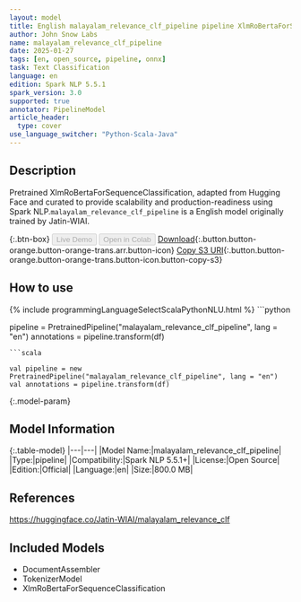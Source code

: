 ```yaml
---
layout: model
title: English malayalam_relevance_clf_pipeline pipeline XlmRoBertaForSequenceClassification from Jatin-WIAI
author: John Snow Labs
name: malayalam_relevance_clf_pipeline
date: 2025-01-27
tags: [en, open_source, pipeline, onnx]
task: Text Classification
language: en
edition: Spark NLP 5.5.1
spark_version: 3.0
supported: true
annotator: PipelineModel
article_header:
  type: cover
use_language_switcher: "Python-Scala-Java"
---
```


## Description

Pretrained XlmRoBertaForSequenceClassification, adapted from Hugging Face and curated to provide scalability and production-readiness using Spark NLP.`malayalam_relevance_clf_pipeline` is a English model originally trained by Jatin-WIAI.

{:.btn-box}
<button class="button button-orange" disabled>Live Demo</button>
<button class="button button-orange" disabled>Open in Colab</button>
[Download](https://s3.amazonaws.com/auxdata.johnsnowlabs.com/public/models/malayalam_relevance_clf_pipeline_en_5.5.1_3.0_1737958973366.zip){:.button.button-orange.button-orange-trans.arr.button-icon}
[Copy S3 URI](s3://auxdata.johnsnowlabs.com/public/models/malayalam_relevance_clf_pipeline_en_5.5.1_3.0_1737958973366.zip){:.button.button-orange.button-orange-trans.button-icon.button-copy-s3}

## How to use



<div class="tabs-box" markdown="1">
{% include programmingLanguageSelectScalaPythonNLU.html %}
```python

pipeline = PretrainedPipeline("malayalam_relevance_clf_pipeline", lang = "en")
annotations =  pipeline.transform(df)   

```
```scala

val pipeline = new PretrainedPipeline("malayalam_relevance_clf_pipeline", lang = "en")
val annotations = pipeline.transform(df)

```
</div>

{:.model-param}
## Model Information

{:.table-model}
|---|---|
|Model Name:|malayalam_relevance_clf_pipeline|
|Type:|pipeline|
|Compatibility:|Spark NLP 5.5.1+|
|License:|Open Source|
|Edition:|Official|
|Language:|en|
|Size:|800.0 MB|

## References

https://huggingface.co/Jatin-WIAI/malayalam_relevance_clf

## Included Models

- DocumentAssembler
- TokenizerModel
- XlmRoBertaForSequenceClassification
